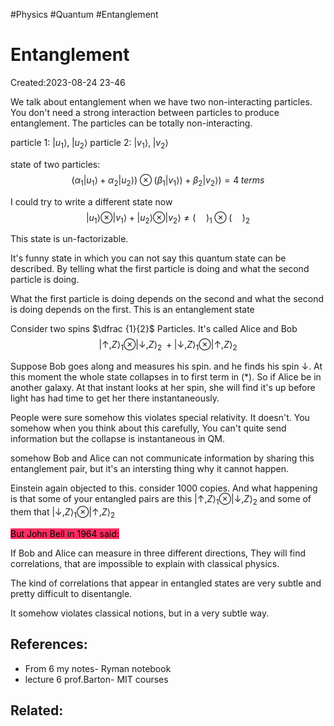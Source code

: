 #Physics #Quantum #Entanglement

# Entanglement
Created:2023-08-24 23-46

We talk about entanglement when we have two non-interacting particles. You don't need a strong interaction between particles to produce entanglement. The particles can be totally non-interacting.

particle 1:  $|u_1\rangle, \; |u_2\rangle$
particle 2:  $|v_1\rangle, \; |v_2\rangle$

state of two particles:
$$(\alpha_1 |u_1\rangle + \alpha_2 |u_2\rangle)\otimes(\beta_1 |v_1\rangle)+\beta_2 |v_2\rangle) = 4\; terms$$

I could try to write a different state now
$$|u_1\rangle \otimes |v_1\rangle + |u_2\rangle \otimes |v_2\rangle \neq (\quad)_1 \otimes(\quad)_2$$

This state is un-factorizable.

It's funny state in which you can not say this quantum state can be described. By telling what the first particle is doing and what the second particle is doing.

What the first particle is doing depends on the second and what the second is doing depends on the first. This is an entanglement state

Consider two spins $\dfrac {1}{2}$ Particles. It's called Alice and Bob
$$|\uparrow,Z\rangle_1 \otimes |\downarrow,Z\rangle_2 \; + |\downarrow,Z\rangle_1 \otimes |\uparrow,Z\rangle_2 \tag{*}$$

Suppose Bob goes along and measures his spin. and he finds his spin $\downarrow$. At this moment the whole state collapses in to first term in $(*)$. So if Alice be in another galaxy. At that instant looks at her spin, she will find it's up before light has had time to get her there instantaneously.

People were sure somehow this violates special relativity.
It doesn't. You somehow when you think about this carefully, You can't quite send information but the collapse is instantaneous in QM.

somehow Bob and Alice can not communicate information by sharing this entanglement pair, but it's an intersting thing why it cannot happen.

Einstein again objected to this. consider 1000 copies. And what happening is that some of your entangled pairs are this $|\uparrow,Z\rangle_1 \otimes |\downarrow,Z\rangle_2$ and some of them that $|\downarrow,Z\rangle_1 \otimes |\uparrow,Z\rangle_2$

<mark style="background: #FF2C61;">But John Bell in 1964 said:</mark>

If Bob and Alice can measure in three different directions, They will find correlations, that are impossible to explain with classical physics.

The kind of correlations that appear in entangled states are very subtle and pretty difficult to disentangle.

It somehow violates classical notions, but in a very subtle way.



## References:
- From 6 my notes- Ryman notebook
- lecture 6 prof.Barton- MIT courses
## Related:




